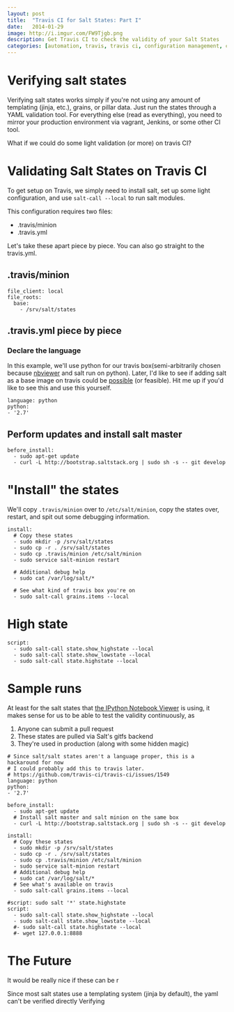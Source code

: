 ```yaml
---
layout: post
title:  "Travis CI for Salt States: Part I"
date:   2014-01-29
image: http://i.imgur.com/FW9Tjgb.png
description: Get Travis CI to check the validity of your Salt States
categories: [automation, travis, travis ci, configuration management, continuous integration, salt, chef, saltstack, Salt Stack]
---
```


# Verifying salt states

Verifying salt states works simply if you're not using any amount of templating (jinja, etc.), grains, or pillar data. Just run the states through a YAML validation tool. For everything else (read as everything), you need to mirror your production environment via vagrant, Jenkins, or some other CI tool.

What if we could do some light validation (or more) on travis CI?

# Validating Salt States on Travis CI

To get setup on Travis, we simply need to install salt, set up some light configuration, and use `salt-call --local` to run salt modules.

This configuration requires two files:

* .travis/minion
* .travis.yml

Let's take these apart piece by piece. You can also go straight to the travis.yml.

## .travis/minion

```
file_client: local
file_roots:
  base:
    - /srv/salt/states
```

## .travis.yml piece by piece

### Declare the language
In this example, we'll use python for our travis box(semi-arbitrarily chosen because [nbviewer](http://nbviewer.ipython.org) and salt run on python). Later, I'd like to see if adding salt as a base image on travis could be [possible](https://github.com/travis-ci/travis-ci/issues/1549) (or feasible). Hit me up if you'd like to see this and use this yourself.

```
language: python
python:
- '2.7'
```

## Perform updates and install salt master

```
before_install:
  - sudo apt-get update
  - curl -L http://bootstrap.saltstack.org | sudo sh -s -- git develop
```

# "Install" the states

We'll copy `.travis/minion` over to `/etc/salt/minion`, copy the states over, restart, and spit out some debugging information.

```
install:
  # Copy these states
  - sudo mkdir -p /srv/salt/states
  - sudo cp -r . /srv/salt/states
  - sudo cp .travis/minion /etc/salt/minion
  - sudo service salt-minion restart

  # Additional debug help
  - sudo cat /var/log/salt/*

  # See what kind of travis box you're on
  - sudo salt-call grains.items --local
```

# High state

```
script:
  - sudo salt-call state.show_highstate --local
  - sudo salt-call state.show_lowstate --local
  - sudo salt-call state.highstate --local
```


# Sample runs


At least for the salt states that [the IPython Notebook Viewer](http://nbviewer.ipython.org) is using, it makes sense for us to be able to test the validity continuously, as 

1. Anyone can submit a pull request
2. These states are pulled via Salt's gitfs backend
3. They're used in production (along with some hidden magic)


```
# Since salt/salt states aren't a language proper, this is a hackaround for now
# I could probably add this to travis later.
# https://github.com/travis-ci/travis-ci/issues/1549
language: python
python:
- '2.7'

before_install:
  - sudo apt-get update
  # Install salt master and salt minion on the same box
  - curl -L http://bootstrap.saltstack.org | sudo sh -s -- git develop

install:
  # Copy these states
  - sudo mkdir -p /srv/salt/states
  - sudo cp -r . /srv/salt/states
  - sudo cp .travis/minion /etc/salt/minion
  - sudo service salt-minion restart
  # Additional debug help
  - sudo cat /var/log/salt/*
  # See what's available on travis
  - sudo salt-call grains.items --local

#script: sudo salt '*' state.highstate
script:
  - sudo salt-call state.show_highstate --local
  - sudo salt-call state.show_lowstate --local
  #- sudo salt-call state.highstate --local
  #- wget 127.0.0.1:8888
```

# The Future

It would be really nice if these can be r


Since most salt states use a templating system (jinja by default), the yaml can't be verified directly
Verifying
